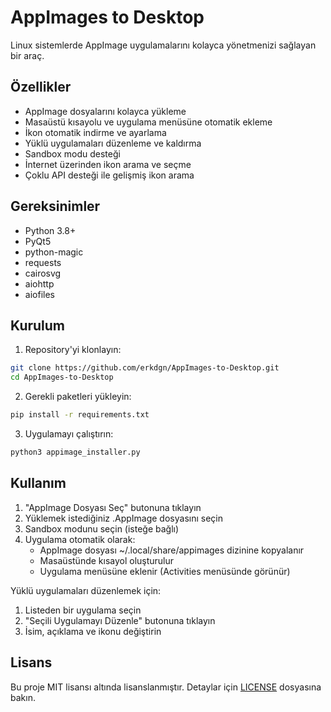 # AppImages to Desktop

Linux sistemlerde AppImage uygulamalarını kolayca yönetmenizi sağlayan bir araç.

## Özellikler

- AppImage dosyalarını kolayca yükleme
- Masaüstü kısayolu ve uygulama menüsüne otomatik ekleme
- İkon otomatik indirme ve ayarlama
- Yüklü uygulamaları düzenleme ve kaldırma
- Sandbox modu desteği
- İnternet üzerinden ikon arama ve seçme
- Çoklu API desteği ile gelişmiş ikon arama

## Gereksinimler

- Python 3.8+
- PyQt5
- python-magic
- requests
- cairosvg
- aiohttp
- aiofiles

## Kurulum

1. Repository'yi klonlayın:
```bash
git clone https://github.com/erkdgn/AppImages-to-Desktop.git
cd AppImages-to-Desktop
```

2. Gerekli paketleri yükleyin:
```bash
pip install -r requirements.txt
```

3. Uygulamayı çalıştırın:
```bash
python3 appimage_installer.py
```

## Kullanım

1. "AppImage Dosyası Seç" butonuna tıklayın
2. Yüklemek istediğiniz .AppImage dosyasını seçin
3. Sandbox modunu seçin (isteğe bağlı)
4. Uygulama otomatik olarak:
   - AppImage dosyası ~/.local/share/appimages dizinine kopyalanır
   - Masaüstünde kısayol oluşturulur
   - Uygulama menüsüne eklenir (Activities menüsünde görünür)

Yüklü uygulamaları düzenlemek için:
1. Listeden bir uygulama seçin
2. "Seçili Uygulamayı Düzenle" butonuna tıklayın
3. İsim, açıklama ve ikonu değiştirin

## Lisans

Bu proje MIT lisansı altında lisanslanmıştır. Detaylar için [LICENSE](LICENSE) dosyasına bakın. 